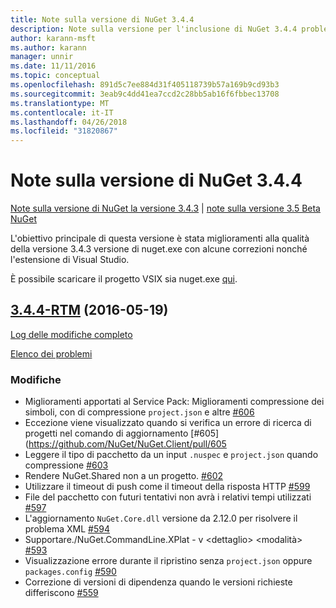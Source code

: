 ```yaml
---
title: Note sulla versione di NuGet 3.4.4
description: Note sulla versione per l'inclusione di NuGet 3.4.4 problemi noti, correzioni di bug, le funzionalità aggiunte e dcr.
author: karann-msft
ms.author: karann
manager: unnir
ms.date: 11/11/2016
ms.topic: conceptual
ms.openlocfilehash: 891d5c7ee884d31f405118739b57a169b9cd93b3
ms.sourcegitcommit: 3eab9c4dd41ea7ccd2c28bb5ab16f6fbbec13708
ms.translationtype: MT
ms.contentlocale: it-IT
ms.lasthandoff: 04/26/2018
ms.locfileid: "31820867"
---
```

# <a name="nuget-344-release-notes"></a>Note sulla versione di NuGet 3.4.4

[Note sulla versione di NuGet la versione 3.4.3](../release-notes/nuget-3.4.3.md) | [note sulla versione 3.5 Beta NuGet](../release-notes/nuget-3.5-Beta.md)

L'obiettivo principale di questa versione è stata miglioramenti alla qualità della versione 3.4.3 versione di nuget.exe con alcune correzioni nonché l'estensione di Visual Studio.

È possibile scaricare il progetto VSIX sia nuget.exe [qui](https://dist.nuget.org/index.html).

## <a name="344-rtmhttpsgithubcomnugetnugetclienttree344-rtm-2016-05-19"></a>[3.4.4-RTM](https://github.com/NuGet/NuGet.Client/tree/3.4.4-rtm) (2016-05-19)

[Log delle modifiche completo](https://github.com/NuGet/NuGet.Client/compare/3.5.0-beta-final...3.4.4-rtm)

[Elenco dei problemi](https://github.com/NuGet/Home/issues?q=is%3Aissue+milestone%3A3.4.4+is%3Aclosed)

### <a name="changes"></a>Modifiche

- Miglioramenti apportati al Service Pack: Miglioramenti compressione dei simboli, con di compressione `project.json` e altre [ \#606](https://github.com/NuGet/NuGet.Client/pull/606)
- Eccezione viene visualizzato quando si verifica un errore di ricerca di progetti nel comando di aggiornamento [\#605] (https://github.com/NuGet/NuGet.Client/pull/605
- Leggere il tipo di pacchetto da un input `.nuspec` e `project.json` quando compressione [ \#603](https://github.com/NuGet/NuGet.Client/pull/603)
- Rendere NuGet.Shared non a un progetto. [\#602](https://github.com/NuGet/NuGet.Client/pull/602)
- Utilizzare il timeout di push come il timeout della risposta HTTP [ \#599](https://github.com/NuGet/NuGet.Client/pull/599)
- File del pacchetto con futuri tentativi non avrà i relativi tempi utilizzati [ \#597](https://github.com/NuGet/NuGet.Client/pull/597)
- L'aggiornamento `NuGet.Core.dll` versione da 2.12.0 per risolvere il problema XML [ \#594](https://github.com/NuGet/NuGet.Client/pull/594)
- Supportare./NuGet.CommandLine.XPlat - v \<dettaglio\> \<modalità\> [ \#593](https://github.com/NuGet/NuGet.Client/pull/593)
- Visualizzazione errore durante il ripristino senza `project.json` oppure `packages.config` [ \#590](https://github.com/NuGet/NuGet.Client/pull/590)
- Correzione di versioni di dipendenza quando le versioni richieste differiscono [ \#559](https://github.com/NuGet/NuGet.Client/pull/559)
